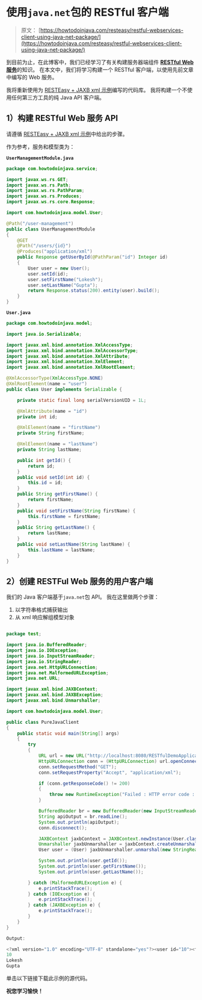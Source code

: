 # 使用`java.net`包的 RESTful 客户端

> 原文： [https://howtodoinjava.com/resteasy/restful-webservices-client-using-java-net-package/](https://howtodoinjava.com/resteasy/restful-webservices-client-using-java-net-package/)

到目前为止，在此博客中，我们已经学习了有关构建服务器端组件 [**RESTful Web 服务**](//howtodoinjava.com/restful-web-service/ "restful-web-service")的知识。 在本文中，我们将学习构建一个 RESTful 客户端，以使用先前文章中编写的 Web 服务。

我将重新使用为 [RESTEasy + JAXB xml 示例](//howtodoinjava.com/resteasy/resteasy-jaxb-xml-example/ "RESTEasy + JAXB xml example")编写的代码库。 我将构建一个不使用任何第三方工具的纯 Java API 客户端。

## 1）构建 RESTful Web 服务 API

请遵循 [RESTEasy + JAXB xml 示例](//howtodoinjava.com/resteasy/resteasy-jaxb-xml-example/ "RESTEasy + JAXB xml example")中给出的步骤。

作为参考，服务和模型类为：

**`UserManagementModule.java`**

```java
package com.howtodoinjava.service;

import javax.ws.rs.GET;
import javax.ws.rs.Path;
import javax.ws.rs.PathParam;
import javax.ws.rs.Produces;
import javax.ws.rs.core.Response;

import com.howtodoinjava.model.User;

@Path("/user-management")
public class UserManagementModule
{
	@GET
	@Path("/users/{id}")
	@Produces("application/xml")
	public Response getUserById(@PathParam("id") Integer id)
	{
		User user = new User();
		user.setId(id);
		user.setFirstName("Lokesh");
		user.setLastName("Gupta");
		return Response.status(200).entity(user).build();
	}
}

```

**`User.java`**

```java
package com.howtodoinjava.model;

import java.io.Serializable;

import javax.xml.bind.annotation.XmlAccessType;
import javax.xml.bind.annotation.XmlAccessorType;
import javax.xml.bind.annotation.XmlAttribute;
import javax.xml.bind.annotation.XmlElement;
import javax.xml.bind.annotation.XmlRootElement;

@XmlAccessorType(XmlAccessType.NONE)
@XmlRootElement(name = "user")
public class User implements Serializable {

    private static final long serialVersionUID = 1L;

    @XmlAttribute(name = "id")
    private int id;

    @XmlElement(name = "firstName")
    private String firstName;

    @XmlElement(name = "lastName")
    private String lastName;

    public int getId() {
        return id;
    }
    public void setId(int id) {
        this.id = id;
    }
    public String getFirstName() {
        return firstName;
    }
    public void setFirstName(String firstName) {
        this.firstName = firstName;
    }
    public String getLastName() {
        return lastName;
    }
    public void setLastName(String lastName) {
        this.lastName = lastName;
    }
}

```

## 2）创建 RESTFul Web 服务的用户客户端

我们的 Java 客户端基于`java.net`包 API。 我在这里做两个步骤：

1.  以字符串格式捕获输出
2.  从 xml 响应解组模型对象

```java

package test;

import java.io.BufferedReader;
import java.io.IOException;
import java.io.InputStreamReader;
import java.io.StringReader;
import java.net.HttpURLConnection;
import java.net.MalformedURLException;
import java.net.URL;

import javax.xml.bind.JAXBContext;
import javax.xml.bind.JAXBException;
import javax.xml.bind.Unmarshaller;

import com.howtodoinjava.model.User;

public class PureJavaClient 
{
	public static void main(String[] args) 
	{
		try 
		{
			URL url = new URL("http://localhost:8080/RESTfulDemoApplication/user-management/users/10");
			HttpURLConnection conn = (HttpURLConnection) url.openConnection();
			conn.setRequestMethod("GET");
			conn.setRequestProperty("Accept", "application/xml");

			if (conn.getResponseCode() != 200) 
			{
				throw new RuntimeException("Failed : HTTP error code : " + conn.getResponseCode());
			}

			BufferedReader br = new BufferedReader(new InputStreamReader((conn.getInputStream())));
			String apiOutput = br.readLine();
			System.out.println(apiOutput);
			conn.disconnect();

			JAXBContext jaxbContext = JAXBContext.newInstance(User.class);
			Unmarshaller jaxbUnmarshaller = jaxbContext.createUnmarshaller();
			User user = (User) jaxbUnmarshaller.unmarshal(new StringReader(apiOutput));

			System.out.println(user.getId());
			System.out.println(user.getFirstName());
			System.out.println(user.getLastName());

		} catch (MalformedURLException e) {
			e.printStackTrace();
		} catch (IOException e) {
			e.printStackTrace();
		} catch (JAXBException e) {
			e.printStackTrace();
		}
	}
}

Output:

<?xml version="1.0" encoding="UTF-8" standalone="yes"?><user id="10"><firstName>Lokesh</firstName><lastName>Gupta</lastName></user>
10
Lokesh
Gupta

```

单击以下链接下载此示例的源代码。


**祝您学习愉快！**